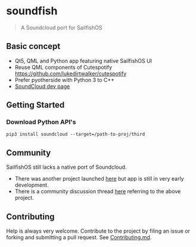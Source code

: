 # soundfish

> A Soundcloud port for SailfishOS

## Basic concept

- Qt5, QML and Python app featuring native SailfishOS UI
- Reuse QML components of Cutespotify https://github.com/lukedirtwalker/cutespotify
- Prefer pyotherside with Python 3 to C++
- [SoundCloud dev page](https://developers.soundcloud.com/)

## Getting Started
### Download Python API's
```
pip3 install soundcloud --target=/path-to-proj/third
```

## Community
SailfishOS still lacks a native port of Soundcloud. 

- There was another project launched [here](https://github.com/rollator/sound-for-fish) but app is still in very early development. 
- There is a community discussion thread [here](https://together.jolla.com/question/66652/soundcloud-sailfish-os-application/?comment=93982#comment-93982) referring to the above project.


## Contributing
Help is always very welcome. Contribute to the project by filing an issue or forking and submitting a pull request.
See [Contributing.md](https://github.com/abertschi/soundfish/blob/master/CONTRIBUTING.md).
